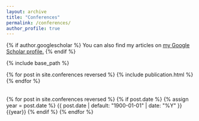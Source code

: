 ```yaml
---
layout: archive
title: "Conferences"
permalink: /conferences/
author_profile: true
---
```


{% if author.googlescholar %}
  You can also find my articles on <u><a href="{{author.googlescholar}}">my Google Scholar profile</a>.</u>
{% endif %}

{% include base_path %}

<table>
{% for post in site.conferences reversed %}
  <tr>{% include publication.html %}</tr>
{% endfor %}
</table>


{% for post in site.conferences reversed %}
{% if post.date %}
  {% assign year = post.date %}
  {{ post.date | default: "1900-01-01" | date: "%Y" }}
  {{year}}
{% endif %}
{% endfor %}
